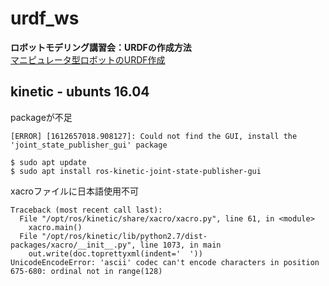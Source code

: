 # urdf_ws

**ロボットモデリング講習会：URDFの作成方法**<br>
[マニピュレータ型ロボットのURDF作成](https://gbiggs.github.io/rosjp_urdf_tutorial_text/manipulator_urdf.html)

## kinetic - ubunts 16.04
packageが不足
```
[ERROR] [1612657018.908127]: Could not find the GUI, install the 'joint_state_publisher_gui' package

$ sudo apt update
$ sudo apt install ros-kinetic-joint-state-publisher-gui
```

xacroファイルに日本語使用不可
```
Traceback (most recent call last):
  File "/opt/ros/kinetic/share/xacro/xacro.py", line 61, in <module>
    xacro.main()
  File "/opt/ros/kinetic/lib/python2.7/dist-packages/xacro/__init__.py", line 1073, in main
    out.write(doc.toprettyxml(indent='  '))
UnicodeEncodeError: 'ascii' codec can't encode characters in position 675-680: ordinal not in range(128)
```

